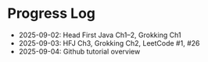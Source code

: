 # Progress Log
- 2025-09-02: Head First Java Ch1–2, Grokking Ch1
- 2025-09-03: HFJ Ch3, Grokking Ch2, LeetCode #1, #26
- 2025-09-04: Github tutorial overview
